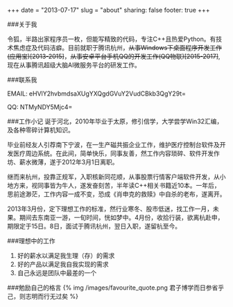 +++
date = "2013-07-17"
slug = "about"
sharing: false
footer: true
+++

###关于我

令狐，半路出家程序员一枚，但能写精致的代码，专注C++且热爱Python。有技术焦虑症及代码洁癖。目前就职于腾讯杭州，~~从事Windows下桌面程序开发工作(应用宝)[2013-2015]~~，~~从事安卓平台手机QQ的开发工作(QQ物联)[2015-2017]~~, 现在从事腾讯超级大脑AI微服务平台的研发工作。

###联系我

EMAIL: eHVlY2hvbmdsaXUgYXQgdGVuY2VudCBkb3QgY29t=

QQ: NTMyNDY5Mjc4=

###工作小记
诞于河北，2010年毕业于太原，修引信学，大学尝学Win32汇编，及各种零碎计算机知识。

毕业前经友人引荐南下宁波，在一生产磁共振企业工作，维护医疗控制台软件及开发医疗周边系统。在此间，简单快乐，同事友善，然工作内容琐碎、软件开发作坊、薪水微薄，遂于2012年3月1日离职。

继而来杭州，投靠正规军，入职核新同花顺，从事股票行情客户端软件开发，从小地方来，视同事皆为牛人，遂发奋刻苦，半年读C++相关书籍近10本。一年后，思前途渺茫，工作内容一成不变，恐成《肖申克的救赎》中自杀的老布，遂离开。

2013年3月份，定下理想工作的标准，然行业寒冬、股市低迷，找工作一月，未果。期间去东南亚一游，一旬时间，恍如梦中。4月份，收拾行装，欲离杭赴申，期限定于15日。8日，面试于腾讯杭州，翌日入职，遂留杭至今。

###理想中的工作
1. 好的薪水以满足我生理（存）的需求
2. 好的产品以满足我自我实现的需求
3. 自己永远是团队中最差的一个

###勉励自己的格言
{% img /images/favourite_quote.png 君子博学而日参省乎己，则志明而行无过矣 %}
